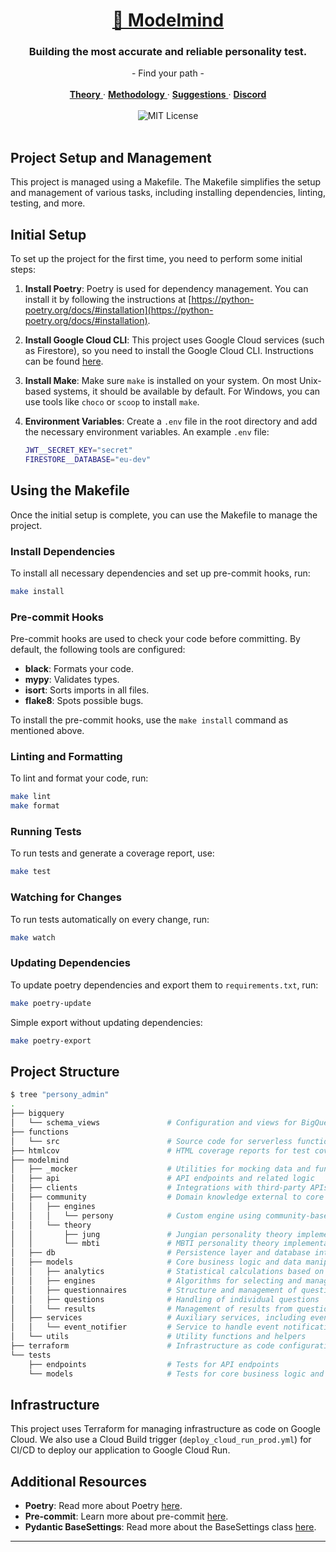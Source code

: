 <div align="center">
   <a href="https://modelmind.me">
      <h1>🫧 Modelmind </h1>
   </a>
 <div>
   <h3>
      Building the most accurate and reliable personality test.
   </h3>
    <div>
     - Find your path -
   </div>
   </br>
   <div>
      <a href="https://modelmind.me/theory">
         <strong>Theory</strong>
      </a> ·
      <a href="https://modelmind.me/methodology">
         <strong>Methodology</strong>
      </a> ·
      <a href="https://github.com/modelmind/modelmind/discussions">
         <strong>Suggestions</strong>
      </a> ·
      <a href="https://discord.com/">
         <strong>Discord</strong>
      </a>
   </div>
   </br>
      <img src="https://img.shields.io/badge/License-MIT-red.svg?style=flat-square" alt="MIT License">
   </div>
</div>
</br>


## Project Setup and Management

This project is managed using a Makefile. The Makefile simplifies the setup and management of various tasks, including installing dependencies, linting, testing, and more.

## Initial Setup

To set up the project for the first time, you need to perform some initial steps:

1. **Install Poetry**: Poetry is used for dependency management. You can install it by following the instructions at [https://python-poetry.org/docs/#installation](https://python-poetry.org/docs/#installation).

2. **Install Google Cloud CLI**: This project uses Google Cloud services (such as Firestore), so you need to install the Google Cloud CLI. Instructions can be found [here](https://cloud.google.com/sdk/docs/install#deb).

3. **Install Make**: Make sure `make` is installed on your system. On most Unix-based systems, it should be available by default. For Windows, you can use tools like `choco` or `scoop` to install `make`.

4. **Environment Variables**: Create a `.env` file in the root directory and add the necessary environment variables. An example `.env` file:

    ```bash
    JWT__SECRET_KEY="secret"
    FIRESTORE__DATABASE="eu-dev"
    ```

## Using the Makefile

Once the initial setup is complete, you can use the Makefile to manage the project.

### Install Dependencies

To install all necessary dependencies and set up pre-commit hooks, run:

```bash
make install
```

### Pre-commit Hooks

Pre-commit hooks are used to check your code before committing. By default, the following tools are configured:

- **black**: Formats your code.
- **mypy**: Validates types.
- **isort**: Sorts imports in all files.
- **flake8**: Spots possible bugs.

To install the pre-commit hooks, use the `make install` command as mentioned above.

### Linting and Formatting

To lint and format your code, run:

```bash
make lint
make format
```

### Running Tests

To run tests and generate a coverage report, use:

```bash
make test
```

### Watching for Changes

To run tests automatically on every change, run:

```bash
make watch
```

### Updating Dependencies

To update poetry dependencies and export them to `requirements.txt`, run:

```bash
make poetry-update
```

Simple export without updating dependencies:
```bash
make poetry-export
```

## Project Structure

```bash
$ tree "persony_admin"
.
├── bigquery
│   └── schema_views               # Configuration and views for BigQuery data analysis
├── functions
│   └── src                        # Source code for serverless functions
├── htmlcov                        # HTML coverage reports for test coverage
├── modelmind
│   ├── _mocker                    # Utilities for mocking data and functionalities in tests
│   ├── api                        # API endpoints and related logic
│   ├── clients                    # Integrations with third-party APIs
│   ├── community                  # Domain knowledge external to core questionnaires
│   │   ├── engines
│   │   │   └── persony            # Custom engine using community-based knowledge
│   │   └── theory
│   │       ├── jung               # Jungian personality theory implementation
│   │       └── mbti               # MBTI personality theory implementation
│   ├── db                         # Persistence layer and database interactions
│   ├── models                     # Core business logic and data manipulation
│   │   ├── analytics              # Statistical calculations based on questionnaire results
│   │   ├── engines                # Algorithms for selecting and managing questions
│   │   ├── questionnaires         # Structure and management of questionnaires
│   │   ├── questions              # Handling of individual questions
│   │   └── results                # Management of results from questionnaires
│   ├── services                   # Auxiliary services, including event notification
│   │   └── event_notifier         # Service to handle event notifications within the system
│   └── utils                      # Utility functions and helpers
├── terraform                      # Infrastructure as code configurations
└── tests
    ├── endpoints                  # Tests for API endpoints
    └── models                     # Tests for core business logic and models
```

## Infrastructure

This project uses Terraform for managing infrastructure as code on Google Cloud. We also use a Cloud Build trigger (`deploy_cloud_run_prod.yml`) for CI/CD to deploy our application to Google Cloud Run.

## Additional Resources

- **Poetry**: Read more about Poetry [here](https://python-poetry.org/).
- **Pre-commit**: Learn more about pre-commit [here](https://pre-commit.com/).
- **Pydantic BaseSettings**: Read more about the BaseSettings class [here](https://pydantic-docs.helpmanual.io/usage/settings/).

---
